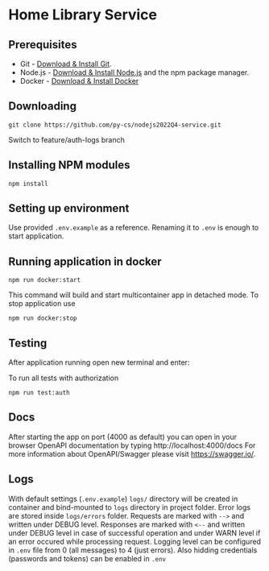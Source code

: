 # Home Library Service

## Prerequisites

- Git - [Download & Install Git](https://git-scm.com/downloads).
- Node.js - [Download & Install Node.js](https://nodejs.org/en/download/) and the npm package manager.
- Docker - [Download & Install Docker](https://www.docker.com/)

## Downloading

```
git clone https://github.com/py-cs/nodejs2022Q4-service.git
```

Switch to feature/auth-logs branch

## Installing NPM modules

```
npm install
```

## Setting up environment

Use provided `.env.example` as a reference. Renaming it to `.env` is enough to start application.

## Running application in docker

```
npm run docker:start
```

This command will build and start multicontainer app in detached mode.
To stop application use

```
npm run docker:stop
```

## Testing

After application running open new terminal and enter:

To run all tests with authorization

```
npm run test:auth
```

## Docs

After starting the app on port (4000 as default) you can open
in your browser OpenAPI documentation by typing http://localhost:4000/docs
For more information about OpenAPI/Swagger please visit https://swagger.io/.

## Logs

With default settings (`.env.example`) `logs/` directory will be created in container and bind-mounted to `logs` directory in project folder. Error logs are stored inside `logs/errors` folder.
Requests are marked with `-->` and written under DEBUG level. Responses are marked with `<--` and written under DEBUG level in case of successful operation and under WARN level if an error occured while processing request. Logging level can be configured in `.env` file from 0 (all messages) to 4 (just errors).
Also hidding credentials (passwords and tokens) can be enabled in `.env`
